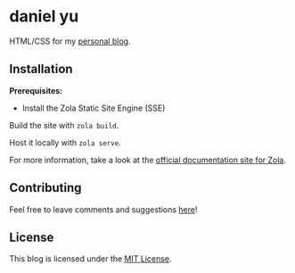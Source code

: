 # daniel yu

HTML/CSS for my [personal blog](https://blog.yudaniel.com).

## Installation

**Prerequisites:**
- Install the Zola Static Site Engine (SSE)

Build the site with `zola build`.

Host it locally with `zola serve`. 

For more information, take a look at the [official documentation site for Zola](https://www.getzola.org/documentation/getting-started/cli-usage/).

## Contributing

Feel free to leave comments and suggestions [here](https://github.com/danielyu2003/danielyu2003.github.io/discussions)!

## License

This blog is licensed under the [MIT License](https://choosealicense.com/licenses/mit/).
